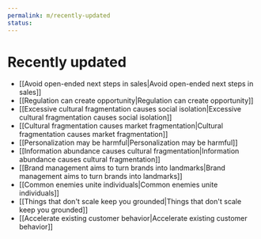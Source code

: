 ```yaml
---
permalink: m/recently-updated
status: 
---
```

# Recently updated

- [[Avoid open-ended next steps in sales|Avoid open-ended next steps in sales]]
- [[Regulation can create opportunity|Regulation can create opportunity]]
- [[Excessive cultural fragmentation causes social isolation|Excessive cultural fragmentation causes social isolation]]
- [[Cultural fragmentation causes market fragmentation|Cultural fragmentation causes market fragmentation]]
- [[Personalization may be harmful|Personalization may be harmful]]
- [[Information abundance causes cultural fragmentation|Information abundance causes cultural fragmentation]]
- [[Brand management aims to turn brands into landmarks|Brand management aims to turn brands into landmarks]]
- [[Common enemies unite individuals|Common enemies unite individuals]]
- [[Things that don't scale keep you grounded|Things that don't scale keep you grounded]]
- [[Accelerate existing customer behavior|Accelerate existing customer behavior]]
